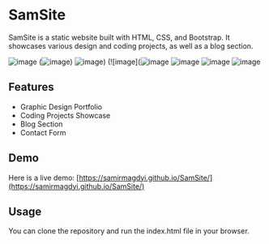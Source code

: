 # SamSite 

SamSite is a static website built with HTML, CSS, and Bootstrap. It showcases various design and coding projects, as well as a blog section. 

![image](https://github.com/SamirMagdyI/SamSite/assets/139062701/fbdea3f0-6259-49dc-aa1e-ddb4ee44b917)
(![image](https://github.com/SamirMagdyI/SamSite/assets/139062701/7329684c-32ff-4a4e-a1d4-df8305fe94f8))
![image](https://github.com/SamirMagdyI/SamSite/assets/139062701/b06b9b20-33aa-4b5b-9733-42d6a957ebab))
(![image](![image](https://github.com/SamirMagdyI/SamSite/assets/139062701/bb5e84e5-649b-4e47-9901-ddc80dd7c48f)
![image](https://github.com/SamirMagdyI/SamSite/assets/139062701/d8b35c57-12d8-4a72-8332-8a52f192d037)
![image](https://github.com/SamirMagdyI/SamSite/assets/139062701/44707bd7-c333-4e37-b453-0271800a11d5)
![image](https://github.com/SamirMagdyI/SamSite/assets/139062701/a8f52c4a-1751-4f64-b6f6-279baa1b70e4)




## Features

- Graphic Design Portfolio
- Coding Projects Showcase
- Blog Section
- Contact Form

## Demo

Here is a live demo: [https://samirmagdyi.github.io/SamSite/](https://samirmagdyi.github.io/SamSite/)

## Usage 

You can clone the repository and run the index.html file in your browser.

